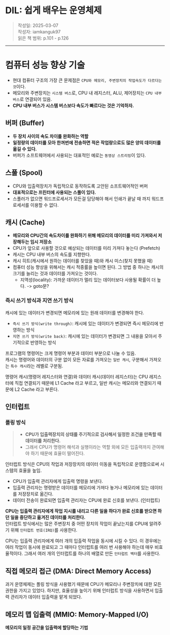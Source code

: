 # DIL: 쉽게 배우는 운영체제

> 작성일: 2025-03-07<br/>
> 작성자: iamkanguk97<br/>
> 읽은 책 범위: p.101 - p.126

---

# 컴퓨터 성능 향상 기술

- 현대 컴퓨터 구조의 가장 큰 문제점은 `CPU와 메모리, 주변장치의 작업속도가 다르다는 것`이다.
- 메모리와 주변장치는 `시스템 버스`로, CPU 내 레지스터, ALU, 제어장치는 `CPU 내부 버스`로 연결되어 있음.
- **CPU 내부 버스가 시스템 버스보다 속도가 빠르다는 것은 기억하자.**

## 버퍼 (Buffer)

- **두 장치 사이의 속도 차이를 완화하는 역할**
- **일정량의 데이터를 모아 한꺼번에 전송하면 적은 작업량으로도 많은 양의 데이터를 옮길 수 있다.**
- 버퍼가 소프트웨어에서 사용되는 대표적인 예로는 `동영상 스트리밍`이 있다.

## 스풀 (Spool)

- CPU와 입출력장치가 독립적으로 동작하도록 고안된 소프트웨어적인 버퍼
- **대표적으로는 프린터에 사용되는 스풀이 있다.**
- 스풀러가 없으면 워드프로세서가 모든걸 담당해야 해서 인쇄가 끝날 때 까지 워드프로세서를 이용할 수 없다.

## 캐시 (Cache)

- **메모리와 CPU간의 속도차이를 완화하기 위해 메모리의 데이터를 미리 가져와서 저장해두는 임시 저장소**
- CPU가 앞으로 사용할 것으로 예상되는 데이터를 미리 가져다 놓는다 (Prefetch)
- 캐시는 CPU 내부 버스의 속도를 지향한다.
- 캐시 히트(캐시에서 원하는 데이터를 찾았을 때)와 캐시 미스(찾지 못했을 때)
- 컴퓨터 성능 향상을 위해서는 캐시 적중률을 높이면 된다. 그 방법 중 하나는 캐시의 크기를 늘리는 것과 데이터를 가져오는 것이다.
  - 지역성(locality): 가까운 데이터가 멀리 있는 데이터보다 사용될 확률이 더 높다. -> goto문?

### 즉시 쓰기 방식과 지연 쓰기 방식

캐시에 있는 데이터가 변경되면 메모리에 있는 원래 데이터를 변경해야 한다.

- `즉시 쓰기 방식(write through)`: 캐시에 있는 데이터가 변경되면 즉시 메모리에 반영하는 방식
- `지연 쓰기 방식(write back)`: 캐시에 있는 데이터가 변경되면 그 내용을 모아서 주기적으로 반영하는 방식

프로그램의 명령어는 크게 명령어 부분과 데이터 부분으로 나눌 수 있음.<br/>
캐시는 명령어와 데이터의 구분 없이 모든 자료를 가져오는 `일반 캐시`, 구분해서 가져오는 `특수 캐시`라는 레벨로 구분됨.

명령어 캐시(명령어 레지스터와 연결)와 데이터 캐시(데이터 레지스터)는 CPU 레지스터에 직접 연결되기 때문에 L1 Cache 라고 부르고, 일반 캐시는 메모리와 연결되기 때문에 L2 Cache 라고 부른다.

## 인터럽트

### 폴링 방식

> - **CPU가 입출력장치의 상태를 주기적으로 검사해서 일정한 조건을 만족할 때 데이터를 처리한다.**
> - 그래서 CPU가 명령어 해석과 실행이라는 역할 외에 모든 입출력까지 관여해야 하기 때문에 효율이 떨어진다.

인터럽트 방식은 CPU의 작업과 저장장치의 데이터 이동을 독립적으로 운영함으로써 시스템의 효율을 높임.

- CPU가 입출력 관리자에게 입출력 명령을 보낸다.
- 입출력 관리자는 명령받은 데이터를 메모리에 가져다 놓거나 메모리에 있는 데이터를 저장장치로 옮긴다.
- 데이터 전송이 완료되면 입출력 관리자는 CPU에 완료 신호를 보낸다. (인터럽트)

**CPU는 입출력 관리자에게 작업 지시를 내리고 다른 일을 하다가 완료 신호를 받으면 하던 일을 중단하고 옮겨진 데이터를 처리한다.**<br/>
인터럽트 방식에서는 많은 주변장치 중 어떤 장치의 작업이 끝났는지를 CPU에 알려주기 위해 `인터럽트 번호(IRQ)`를 사용한다.

CPU는 입출력 관리자에게 여러 개의 입출력 작업을 동시에 시킬 수 있다. 이 경우에는 여러 작업이 동시에 완료되고 그 때마다 인터럽트를 여러 번 사용해야 하는데 매우 비효율적이다.
그래서 여러 개의 인터럽트를 하나의 배열로 만든 `인터럽트 벡터`를 사용한다.

## 직접 메모리 접근 (DMA: Direct Memory Access)

과거 운영체제는 폴링 방식을 사용했기 때문에 CPU가 메모리나 주변장치에 대한 모든 권한을 가지고 있었다.
하지만, 효율성을 높이기 위해 인터럽트 방식을 사용하면서 입출력 관리자가 데이터 입출력을 맡게 되었다.

## 메모리 맵 입출력 (MMIO: Memory-Mapped I/O)

**메모리의 일정 공간을 입출력에 할당하는 기법**
